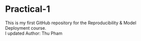 # Practical-1
This is my first GitHub repository for the Reproducibility & Model Deployment course.  
I updated 
Author: Thu Pham
